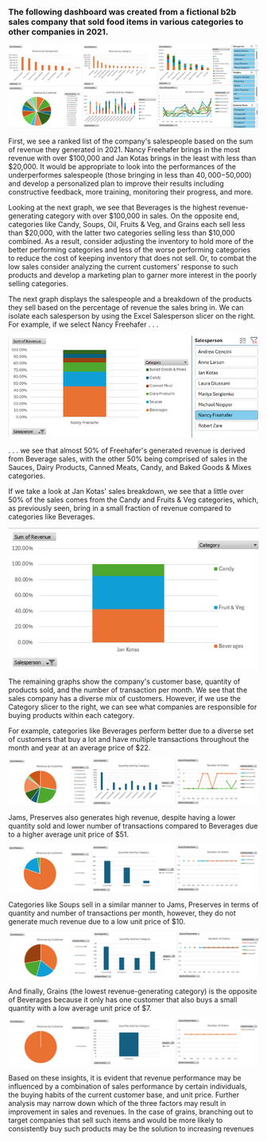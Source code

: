 ### The following dashboard was created from a fictional b2b sales company that sold food items in various categories to other companies in 2021.

![](Images/FinalDashboard.png)

First, we see a ranked list of the company's salespeople based on the sum of revenue they generated in 2021. Nancy Freehafer brings in the most revenue with over $100,000 and Jan Kotas brings in the least with less than $20,000. It would be appropriate to look into the performances of the underperformes salespeople (those bringing in less than $40,000-$50,000) and develop a personalized plan to improve their results including constructive feedback, more training, monitoring their progress, and more.

Looking at the next graph, we see that Beverages is the highest revenue-generating category with over $100,000 in sales. On the opposite end, categories like Candy, Soups, Oil, Fruits & Veg, and Grains each sell less than $20,000, with the latter two categories selling less than $10,000 combined. As a result, consider adjusting the inventory to hold more of the better performing categories and less of the worse performing categories to reduce the cost of keeping inventory that does not sell. Or, to combat the low sales consider analyzing the current customers' response to such products and develop a marketing plan to garner more interest in the poorly selling categories.

The next graph displays the salespeople and a breakdown of the products they sell based on the percentage of revenue the sales bring in. We can isolate each salesperson by using the Excel Salesperson slicer on the right. For example, if we select Nancy Freehafer . . . 

![](Images/2-NancyFreehafer.png)

. . . we see that almost 50% of Freehafer's generated revenue is derived from Beverage sales, with the other 50% being comprised of sales in the Sauces, Dairy Products, Canned Meats, Candy, and Baked Goods & Mixes categories. 

If we take a look at Jan Kotas' sales breakdown, we see that a little over 50% of the sales comes from the Candy and Fruits & Veg categories, which, as previously seen, bring in a small fraction of revenue compared to categories like Beverages.

![](Images/JanKotas.png)




The remaining graphs show the company's customer base, quantity of products sold, and the number of transaction per month. We see that the sales company has a diverse mix of customers. However, if we use the Category slicer to the right, we can see what companies are responsible for buying products within each category. 

For example, categories like Beverages perform better due to a diverse set of customers that buy a lot and have multiple transactions throughout the month and year at an average price of $22. 

![](Images/Beverages.png)

Jams, Preserves also generates high revenue, despite having a lower quantity sold and lower number of transactions compared to Beverages due to a higher average unit price of $51.

![](Images/JamsPreserves.png)




Categories like Soups sell in a similar manner to Jams, Preserves in terms of quantity and number of transactions per month, however, they do not generate much revenue due to a low unit price of $10.

![](Images/Soups.png)




And finally, Grains (the lowest revenue-generating category) is the opposite of Beverages because it only has one customer that also buys a small quantity with a low average unit price of $7.

![](Images/1Grains.png)




Based on these insights, it is evident that revenue performance may be influenced by a combination of sales performance by certain individuals, the buying habits of the current customer base, and unit price. Further analysis may narrow down which of the three factors may result in improvement in sales and revenues. In the case of grains, branching out to target companies that sell such items and would be more likely to consistently buy such products may be the solution to increasing revenues


